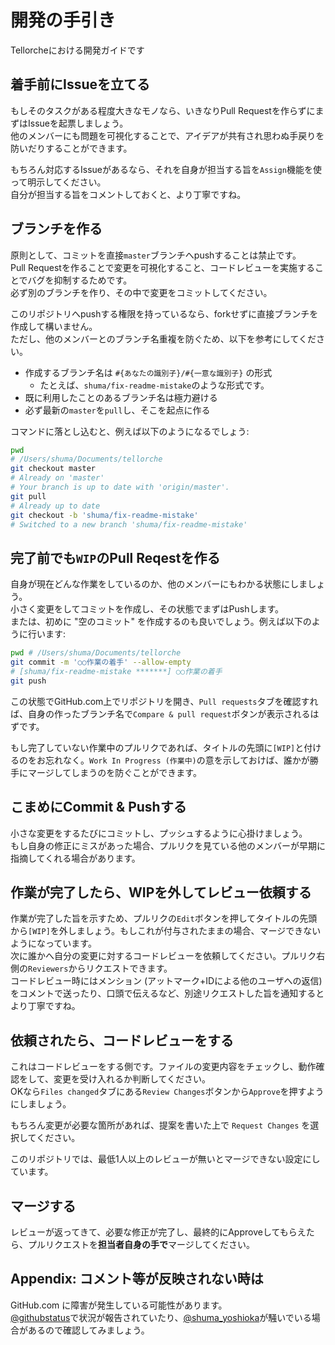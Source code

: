 # 開発の手引き

Tellorcheにおける開発ガイドです

## 着手前にIssueを立てる

もしそのタスクがある程度大きなモノなら、いきなりPull Requestを作らずにまずはIssueを起票しましょう。  
他のメンバーにも問題を可視化することで、アイデアが共有され思わぬ手戻りを防いだりすることができます。

もちろん対応するIssueがあるなら、それを自身が担当する旨を`Assign`機能を使って明示してください。  
自分が担当する旨をコメントしておくと、より丁寧ですね。


## ブランチを作る

原則として、コミットを直接`master`ブランチへpushすることは禁止です。  
Pull Requestを作ることで変更を可視化すること、コードレビューを実施することでバグを抑制するためです。  
必ず別のブランチを作り、その中で変更をコミットしてください。

このリポジトリへpushする権限を持っているなら、forkせずに直接ブランチを作成して構いません。  
ただし、他のメンバーとのブランチ名重複を防ぐため、以下を参考にしてください。

- 作成するブランチ名は `#{あなたの識別子}/#{一意な識別子}` の形式  
  - たとえば、`shuma/fix-readme-mistake`のような形式です。
- 既に利用したことのあるブランチ名は極力避ける
- 必ず最新の`master`を`pull`し、そこを起点に作る

コマンドに落とし込むと、例えば以下のようになるでしょう:

```sh
pwd
# /Users/shuma/Documents/tellorche
git checkout master
# Already on 'master'
# Your branch is up to date with 'origin/master'.
git pull
# Already up to date
git checkout -b 'shuma/fix-readme-mistake'
# Switched to a new branch 'shuma/fix-readme-mistake'
```

## 完了前でも`WIP`のPull Reqestを作る

自身が現在どんな作業をしているのか、他のメンバーにもわかる状態にしましょう。  
小さく変更をしてコミットを作成し、その状態でまずはPushします。  
または、初めに "空のコミット" を作成するのも良いでしょう。例えば以下のように行います:

```sh
pwd # /Users/shuma/Documents/tellorche
git commit -m '○○作業の着手' --allow-empty
# [shuma/fix-readme-mistake *******] ○○作業の着手
git push
```

この状態でGitHub.com上でリポジトリを開き、`Pull requests`タブを確認すれば、自身の作ったブランチ名で`Compare & pull request`ボタンが表示されるはずです。

もし完了していない作業中のプルリクであれば、タイトルの先頭に`[WIP]`と付けるのをお忘れなく。`Work In Progress (作業中)`の意を示しておけば、誰かが勝手にマージしてしまうのを防ぐことができます。

## こまめにCommit & Pushする

小さな変更をするたびにコミットし、プッシュするように心掛けましょう。  
もし自身の修正にミスがあった場合、プルリクを見ている他のメンバーが早期に指摘してくれる場合があります。

## 作業が完了したら、WIPを外してレビュー依頼する

作業が完了した旨を示すため、プルリクの`Edit`ボタンを押してタイトルの先頭から`[WIP]`を外しましょう。もしこれが付与されたままの場合、マージできないようになっています。  
次に誰かへ自分の変更に対するコードレビューを依頼してください。プルリク右側の`Reviewers`からリクエストできます。  
コードレビュー時にはメンション (アットマーク+IDによる他のユーザへの返信) をコメントで送ったり、口頭で伝えるなど、別途リクエストした旨を通知するとより丁寧ですね。

## 依頼されたら、コードレビューをする

これはコードレビューをする側です。ファイルの変更内容をチェックし、動作確認をして、変更を受け入れるか判断してください。  
OKなら`Files changed`タブにある`Review Changes`ボタンから`Approve`を押すようにしましょう。

もちろん変更が必要な箇所があれば、提案を書いた上で `Request Changes` を選択してください。

このリポジトリでは、最低1人以上のレビューが無いとマージできない設定にしています。

## マージする

レビューが返ってきて、必要な修正が完了し、最終的にApproveしてもらえたら、プルリクエストを**担当者自身の手で**マージしてください。

## Appendix: コメント等が反映されない時は

GitHub.com に障害が発生している可能性があります。  
[@githubstatus](https://twitter.com/githubstatus)で状況が報告されていたり、[@shuma_yoshioka](https://twitter.com/shuma_yoshioka)が騒いでいる場合があるので確認してみましょう。 
